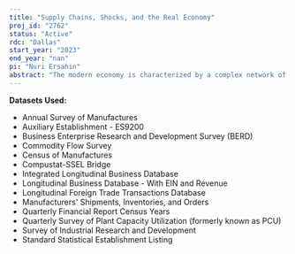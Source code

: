 ```yaml
---
title: "Supply Chains, Shocks, and the Real Economy"
proj_id: "2762"
status: "Active"
rdc: "Dallas"
start_year: "2023"
end_year: "nan"
pi: "Nuri Ersahin"
abstract: "The modern economy is characterized by a complex network of customer and supplier relationships.  Idiosyncratic shocks affecting one firm are known to propagate upstream and downstream over supply chains. Direct and indirect customers of firms hit by idiosyncratic shocks, such as natural disasters, experience significant declines in sales growth and profitability. However, while the existing literature documents the risk of propagation, little is known on how firms react when negative shocks affect their customers and suppliers. The purpose of this project to conduct a micro-level analysis that documents how shocks that disrupt supply chains affect customers' investment, employment, and asset redeployment decisions. The project will conduct this analysis in two parts that complement each other: First, we conduct an "ex post" analysis by examining how realized disruptions of suppliers' production affect customers' investment, employment, and asset redeployment decisions as well as their productivity.  Second, we complement the "ex post" analysis in the first part with an "ex ante" analysis. We construct a new measure of supply chain risk faced by firms and analyze what firms do to manage the risk that suppliers will not be able to deliver the inputs required from them. The Census of Manufacturers and Annual Survey of Manufacturers, the Longitudinal Business Database, the Longitudinal Employer-Household Dynamics data, the Quarterly Financial Report Census Years, the Commodity  Flow Survey, the Manufacturers' Shipments, Inventories, and Orders, the Quarterly Survey of Plant Capacity Utilization, the Survey of Industrial Research and Development, the Business Research & Development and Innovation Survey, and the Census of Auxiliary Establishments and Standard Statistical Establishment List will be used to quantify the effect of supply chain risks on firm behavior and performance."
---
```


**Datasets Used:**

  - Annual Survey of Manufactures 
  - Auxiliary Establishment - ES9200 
  - Business Enterprise Research and Development Survey (BERD) 
  - Commodity Flow Survey 
  - Census of Manufactures 
  - Compustat-SSEL Bridge 
  - Integrated Longitudinal Business Database 
  - Longitudinal Business Database - With EIN and Revenue 
  - Longitudinal Foreign Trade Transactions Database 
  - Manufacturers' Shipments, Inventories, and Orders 
  - Quarterly Financial Report Census Years 
  - Quarterly Survey of Plant Capacity Utilization (formerly known as PCU) 
  - Survey of Industrial Research and Development 
  - Standard Statistical Establishment Listing 

